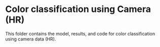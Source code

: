 # Color classification using Camera (HR)​
This folder contains the model, results, and code for color classification using camera data (HR).
